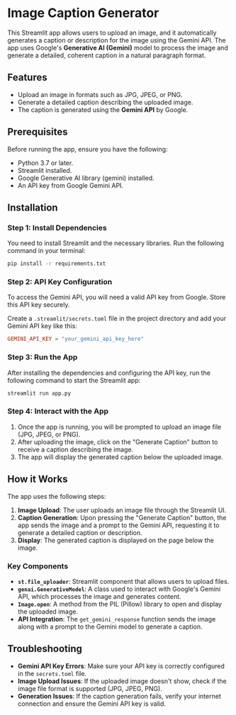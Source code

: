 # Image Caption Generator
This Streamlit app allows users to upload an image, and it automatically generates a caption or description for the image using the Gemini API. The app uses Google's **Generative AI (Gemini)** model to process the image and generate a detailed, coherent caption in a natural paragraph format.

## Features
- Upload an image in formats such as JPG, JPEG, or PNG.
- Generate a detailed caption describing the uploaded image.
- The caption is generated using the **Gemini API** by Google.

## Prerequisites
Before running the app, ensure you have the following:
- Python 3.7 or later.
- Streamlit installed.
- Google Generative AI library (gemini) installed.
- An API key from Google Gemini API.

## Installation

### Step 1: Install Dependencies
You need to install Streamlit and the necessary libraries. Run the following command in your terminal:

```bash
pip install -r requirements.txt
```

### Step 2: API Key Configuration
To access the Gemini API, you will need a valid API key from Google. Store this API key securely.

Create a `.streamlit/secrets.toml` file in the project directory and add your Gemini API key like this:

```toml
GEMINI_API_KEY = "your_gemini_api_key_here"
```

### Step 3: Run the App
After installing the dependencies and configuring the API key, run the following command to start the Streamlit app:

```bash
streamlit run app.py
```

### Step 4: Interact with the App
1. Once the app is running, you will be prompted to upload an image file (JPG, JPEG, or PNG).
2. After uploading the image, click on the "Generate Caption" button to receive a caption describing the image.
3. The app will display the generated caption below the uploaded image.

## How it Works

The app uses the following steps:
1. **Image Upload**: The user uploads an image file through the Streamlit UI.
2. **Caption Generation**: Upon pressing the "Generate Caption" button, the app sends the image and a prompt to the Gemini API, requesting it to generate a detailed caption or description.
3. **Display**: The generated caption is displayed on the page below the image.

### Key Components
- **`st.file_uploader`**: Streamlit component that allows users to upload files.
- **`genai.GenerativeModel`**: A class used to interact with Google's Gemini API, which processes the image and generates content.
- **`Image.open`**: A method from the PIL (Pillow) library to open and display the uploaded image.
- **API Integration**: The `get_gemini_response` function sends the image along with a prompt to the Gemini model to generate a caption.

## Troubleshooting

- **Gemini API Key Errors**: Make sure your API key is correctly configured in the `secrets.toml` file.
- **Image Upload Issues**: If the uploaded image doesn't show, check if the image file format is supported (JPG, JPEG, PNG).
- **Generation Issues**: If the caption generation fails, verify your internet connection and ensure the Gemini API key is valid.